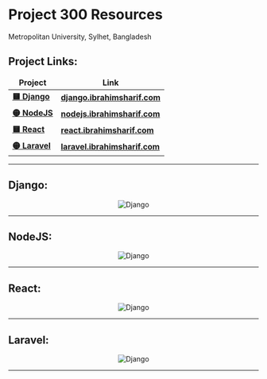 # Project 300 Resources

Metropolitan University, Sylhet, Bangladesh

## Project Links:
<table>
  <thead align="center">
    <tr border: none;>
      <td><b>Project</b></td>
      <td><b>Link</b></td>
    </tr>
  </thead>
  <tbody>
    <tr>
      <td><a href="https://django.ibrahimsharif.com/"><b>🟨 Django</b></a></td>
      <td><a href="https://django.ibrahimsharif.com/"><b>django.ibrahimsharif.com</b></a></td>
    </tr>
      <tr>
      <td><a href="https://nodejs.ibrahimsharif.com/"><b>🟡 NodeJS</b></a></td>
      <td><a href="https://nodejs.ibrahimsharif.com/"><b>nodejs.ibrahimsharif.com</b></a></td>
    </tr>
    <tr>
      <td><a href="https://react.ibrahimsharif.com/"><b>🟨 React</b></a></td>
      <td><a href="https://react.ibrahimsharif.com/"><b>react.ibrahimsharif.com</b></a></td>
    </tr>
      <tr>
      <td><a href="https://laravel.ibrahimsharif.com/"><b>🟡 Laravel</b></a></td>
      <td><a href="https://laravel.ibrahimsharif.com/"><b>laravel.ibrahimsharif.com</b></a></td>
    </tr>
  </tbody>
</table>

<hr>


## Django:
<p align="center">
<img src="https://github.com/shuvoaftab/shuvoaftab/blob/master/images/githubx300.jpg" alt="Django" />
</p>

<hr>


## NodeJS:
<p align="center">
<img src="https://github.com/shuvoaftab/shuvoaftab/blob/master/images/githubx300.jpg" alt="Django" />
</p>

<hr>


## React:
<p align="center">
<img src="https://github.com/shuvoaftab/shuvoaftab/blob/master/images/githubx300.jpg" alt="Django" />
</p>

<hr>


## Laravel:
<p align="center">
<img src="https://github.com/shuvoaftab/shuvoaftab/blob/master/images/githubx300.jpg" alt="Django" />
</p>

<hr>